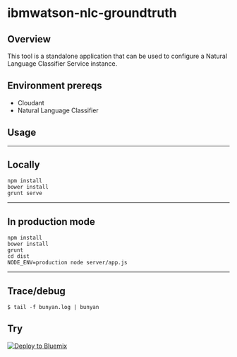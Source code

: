 # ibmwatson-nlc-groundtruth

## Overview

This tool is a standalone application that can be used to configure a Natural Language Classifier Service instance.

## Environment prereqs
- Cloudant
- Natural Language Classifier

## Usage
-------
Locally
-------
```
npm install
bower install
grunt serve
```
-------
In production mode
-------
```
npm install
bower install
grunt
cd dist
NODE_ENV=production node server/app.js
```
-------

## Trace/debug
```
$ tail -f bunyan.log | bunyan
```

## Try

[![Deploy to Bluemix](https://bluemix.net/deploy/button.png)](https://bluemix.net/deploy?repository=https://hub.jazz.net/git/wdctools/ibmwatson-nlc-groundtruth)


